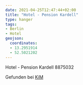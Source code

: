 ```yaml
---
date: 2021-04-25T12:47:44+02:00
title: "Hotel - Pension Kardell"
type: hanger
tags:
- Berlin
- Hotel
geojson:
  coordinates:
  - 13.2951914
  - 52.5021202
---
```


Hotel - Pension Kardell 8875032

<div class="source">Gefunden bei <a href="https://www.neue-arbeit-brockensammlung.de/geschaefte/zweigstelle-kim/">KiM</a></div>
